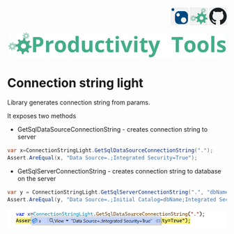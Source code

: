 <!--Category:C#,PowerShell--> 
 <p align="right">
        <a href="https://www.nuget.org/packages/ProductivityTools.ConnectionStringLight/"><img   src="Images/Header/Nuget_border_40px.png" /></a>
        <a href="http://productivitytools.tech/connectionstringlightpt/"><img src="Images/Header/ProductivityTools_green_40px_2.png" /><a> 
        <a href="https://github.com/pwujczyk/ProductivityTools.ConnectionStringLight"><img src="Images/Header/Github_border_40px.png" /></a>
</p>
<p align="center">
    <a href="http://productivitytools.tech/">
        <img src="Images/Header/LogoTitle_green_500px.png" />
    </a>
</p>

# Connection string light

Library generates connection string from params.

<!--more-->

It exposes two methods

- GetSqlDataSourceConnectionString - creates connection string to server

```c#
var x=ConnectionStringLight.GetSqlDataSourceConnectionString(".");
Assert.AreEqual(x, "Data Source=.;Integrated Security=True");
```
- GetSqlServerConnectionString - creates connection string to database on the server

```c#
var y = ConnectionStringLight.GetSqlServerConnectionString(".", "dbName");
Assert.AreEqual(y, "Data Source=.;Initial Catalog=dbName;Integrated Security=True");
```


![Img](Images/Image.png)


